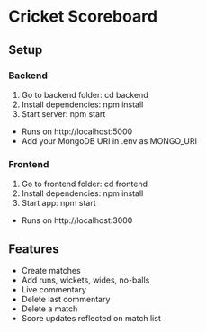 # Cricket Scoreboard

## Setup

### Backend
1. Go to backend folder:
   cd backend
2. Install dependencies:
   npm install
3. Start server:
   npm start
- Runs on http://localhost:5000
- Add your MongoDB URI in .env as MONGO_URI

### Frontend
1. Go to frontend folder:
   cd frontend
2. Install dependencies:
   npm install
3. Start app:
   npm start
- Runs on http://localhost:3000

## Features
- Create matches
- Add runs, wickets, wides, no-balls
- Live commentary
- Delete last commentary
- Delete a match
- Score updates reflected on match list
